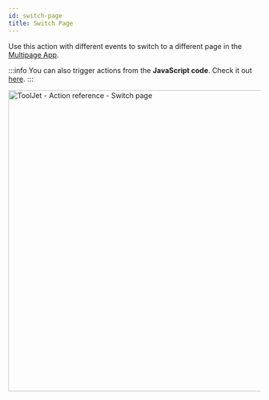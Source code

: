 ```yaml
---
id: switch-page
title: Switch Page
---
```


Use this action with different events to switch to a different page in the [Multipage App](/docs/tutorial/pages).

:::info
You can also trigger actions from the **JavaScript code**. Check it out [here](/docs/how-to/run-actions-from-runjs).
:::

<div style={{textAlign: 'center'}}>

<img className="screenshot-full" src="/img/actions/page/switch-page.png" alt="ToolJet - Action reference - Switch page" width="600"/>

</div>
